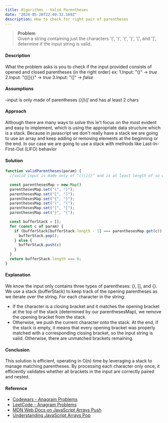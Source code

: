 ```yaml
---
title: Algorithms - Valid Parentheses
date: "2024-05-28T22:40:32.169Z"
description: How to check for right pair of parentheses
---
```


> **Problem**   
> Given a string containing just the characters '(', ')', '{', '}', '\[', and '\]', determine if the input string is valid.

#### Description

What the problem asks is you to check if the input provided consists of opened and closed parentheses (in the right order)
ex:
1.Input: "()" -> *true*
2.Input: "()[]{}" -> *true*
3.Input: "(]" -> *false*

#### Assumptions

-input is only made of parentheses *(}]){[* and has al least 2 chars

#### Approach

Although there are many ways to solve this le't focus on the most evident and easy to implement, which is using the appropriate
data structure which is a stack. Because in javascript we don't really have a stack we are going to use an array and keep adding
or removing elements at the beginning or the end. In our case we are going to use a stack with methods like Last-In-First-Out (LIFO) behavior

#### Solution

```js
function validParentheses(param) {
  //valid input is made only of "()[]{}" and is at least length of so we don;t have to do additional checks

  const parenthesesMap = new Map()
  parenthesesMap.set("(", ")");
  parenthesesMap.set("[", "]");
  parenthesesMap.set("{", "}");
  parenthesesMap.set(")", "(");
  parenthesesMap.set("]", "[");
  parenthesesMap.set("}", "{");

  const bufferStack = [];
  for (const c of param) {
    if (bufferStack[bufferStack.length - 1] === parenthesesMap.get(c)) {
      bufferStack.pop();
    } else {
      bufferStack.push(c)
    }
  }
  return bufferStack.length === 0;
}

```

#### Explanation

We know the input only contains three types of parentheses: (), [], and {}.
We use a stack (bufferStack) to keep track of the opening parentheses as we iterate over the string. For each character in the string:

- If the character is a closing bracket and it matches the opening bracket at the top of the stack (determined by our parenthesesMap), we remove the opening bracket from the stack.
- Otherwise, we push the current character onto the stack.
  At the end, if the stack is empty, it means that every opening bracket was properly matched with a corresponding closing bracket, so the input string is valid. Otherwise, there are unmatched brackets remaining.

#### Conclusion

This solution is efficient, operating in O(n) time by leveraging a stack to manage matching parentheses. By processing each character only once, it efficiently validates whether all brackets in the input are correctly paired and nested.
#### Reference
- [Codewars - Anagram Problems](https://www.codewars.com/kata/search/?q=parentheses&order_by=sort_date%20desc)
- [LeetCode - Anagram Problems](https://leetcode.com/problemset/?search=parentheses)
- [MDN Web Docs on JavaScript Arrays Push](https://developer.mozilla.org/en-US/docs/Web/JavaScript/Reference/Global_Objects/Array/push)
- [Understanding JavaScript Arrays Pop](https://developer.mozilla.org/en-US/docs/Web/JavaScript/Reference/Global_Objects/Array/pop)
